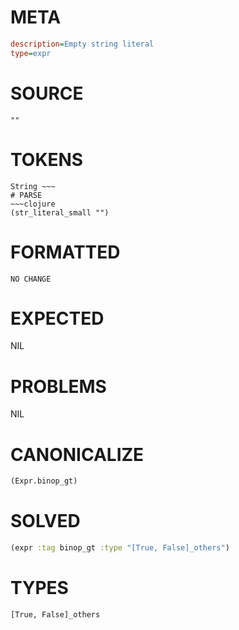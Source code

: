 # META
~~~ini
description=Empty string literal
type=expr
~~~
# SOURCE
~~~roc
""
~~~
# TOKENS
~~~text
String ~~~
# PARSE
~~~clojure
(str_literal_small "")
~~~
# FORMATTED
~~~roc
NO CHANGE
~~~
# EXPECTED
NIL
# PROBLEMS
NIL
# CANONICALIZE
~~~clojure
(Expr.binop_gt)
~~~
# SOLVED
~~~clojure
(expr :tag binop_gt :type "[True, False]_others")
~~~
# TYPES
~~~roc
[True, False]_others
~~~
